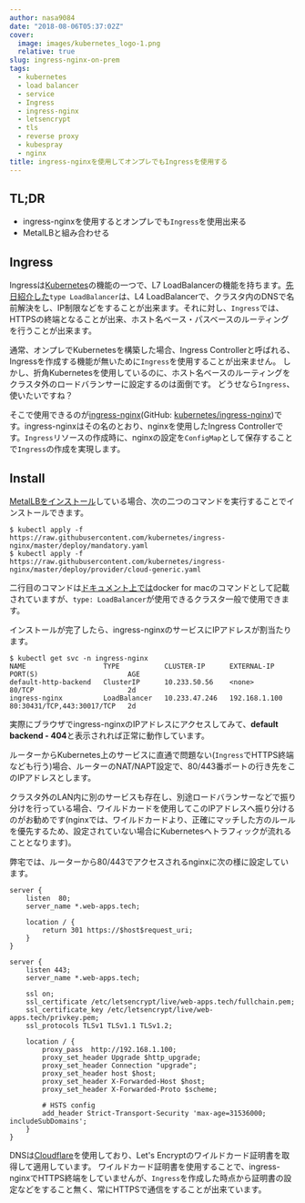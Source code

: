 ```yaml
---
author: nasa9084
date: "2018-08-06T05:37:02Z"
cover:
  image: images/kubernetes_logo-1.png
  relative: true
slug: ingress-nginx-on-prem
tags:
  - kubernetes
  - load balancer
  - service
  - Ingress
  - ingress-nginx
  - letsencrypt
  - tls
  - reverse proxy
  - kubespray
  - nginx
title: ingress-nginxを使用してオンプレでもIngressを使用する
---
```



## TL;DR

* ingress-nginxを使用するとオンプレでも`Ingress`を使用出来る
* MetalLBと組み合わせる

## Ingress

Ingressは[Kubernetes](https://k8s.io)の機能の一つで、L7 LoadBalancerの機能を持ちます。[先日紹介した](/type-loadbalancer_by_metallb/)`type LoadBalancer`は、L4 LoadBalancerで、クラスタ内のDNSで名前解決をし、IP制限などをすることが出来ます。それに対し、`Ingress`では、HTTPSの終端となることが出来、ホスト名ベース・パスベースのルーティングを行うことが出来ます。

通常、オンプレでKubernetesを構築した場合、Ingress Controllerと呼ばれる、Ingressを作成する機能が無いために`Ingress`を使用することが出来ません。
しかし、折角Kubernetesを使用しているのに、ホスト名ベースのルーティングをクラスタ外のロードバランサーに設定するのは面倒です。
どうせなら`Ingress`、使いたいですね？

そこで使用できるのが[ingress-nginx](https://kubernetes.github.io/ingress-nginx/)(GitHub: [kubernetes/ingress-nginx](https://github.com/kubernetes/ingress-nginx))です。ingress-nginxはその名のとおり、nginxを使用したIngress Controllerです。`Ingress`リソースの作成時に、nginxの設定を`ConfigMap`として保存することで`Ingress`の作成を実現します。

## Install

[MetalLBをインストール](/type-loadbalancer_by_metallb/)している場合、次の二つのコマンドを実行することでインストールできます。

``` shell
$ kubectl apply -f https://raw.githubusercontent.com/kubernetes/ingress-nginx/master/deploy/mandatory.yaml
$ kubectl apply -f https://raw.githubusercontent.com/kubernetes/ingress-nginx/master/deploy/provider/cloud-generic.yaml
```

二行目のコマンドは[ドキュメント上では](https://kubernetes.github.io/ingress-nginx/deploy/)docker for macのコマンドとして記載されていますが、`type: LoadBalancer`が使用できるクラスタ一般で使用できます。

インストールが完了したら、ingress-nginxのサービスにIPアドレスが割当たります。

``` shell
$ kubectl get svc -n ingress-nginx
NAME                   TYPE           CLUSTER-IP      EXTERNAL-IP     PORT(S)                      AGE
default-http-backend   ClusterIP      10.233.50.56    <none>          80/TCP                       2d
ingress-nginx          LoadBalancer   10.233.47.246   192.168.1.100   80:30431/TCP,443:30017/TCP   2d
```

実際にブラウザでingress-nginxのIPアドレスにアクセスしてみて、**default backend - 404**と表示されれば正常に動作しています。

ルーターからKubernetes上のサービスに直通で問題ない(`Ingress`でHTTPS終端なども行う)場合、ルーターのNAT/NAPT設定で、80/443番ポートの行き先をこのIPアドレスとします。

クラスタ外のLAN内に別のサービスも存在し、別途ロードバランサーなどで振り分けを行っている場合、ワイルドカードを使用してこのIPアドレスへ振り分けるのがお勧めです(nginxでは、ワイルドカードより、正確にマッチした方のルールを優先するため、設定されていない場合にKubernetesへトラフィックが流れることとなります)。

弊宅では、ルーターから80/443でアクセスされるnginxに次の様に設定しています。

```
server {
	listen	80;
	server_name	*.web-apps.tech;

	location / {
		return 301 https://$host$request_uri;
	}
}

server {
	listen 443;
	server_name	*.web-apps.tech;

	ssl on;
	ssl_certificate /etc/letsencrypt/live/web-apps.tech/fullchain.pem;
	ssl_certificate_key /etc/letsencrypt/live/web-apps.tech/privkey.pem;
	ssl_protocols TLSv1 TLSv1.1 TLSv1.2;

	location / {
		proxy_pass	http://192.168.1.100;
		proxy_set_header Upgrade $http_upgrade;
		proxy_set_header Connection "upgrade";
		proxy_set_header host $host;
		proxy_set_header X-Forwarded-Host $host;
		proxy_set_header X-Forwarded-Proto $scheme;

		# HSTS config
		add_header Strict-Transport-Security 'max-age=31536000; includeSubDomains';
	}
}
```

DNSは[Cloudflare](https://www.cloudflare.com/ja-jp/)を使用しており、Let's Encryptのワイルドカード証明書を取得して適用しています。
ワイルドカード証明書を使用することで、ingress-nginxでHTTPS終端をしていませんが、`Ingress`を作成した時点から証明書の設定などをすること無く、常にHTTPSで通信をすることが出来ています。

